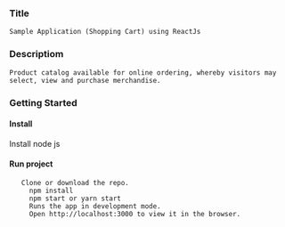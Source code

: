 ### Title
    Sample Application (Shopping Cart) using ReactJs

### Descriptiom
    Product catalog available for online ordering, whereby visitors may select, view and purchase merchandise.

### Getting Started
   #### Install
   Install node js
        
   #### Run project
       Clone or download the repo.
         npm install
         npm start or yarn start
         Runs the app in development mode.
         Open http://localhost:3000 to view it in the browser.
